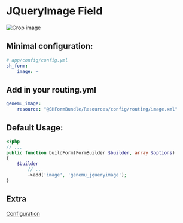 # JQueryImage Field

![Crop image](https://github.com/genemu/SHFormBundle/raw/master/Resources/doc/jquery/image/images/crop.png)

## Minimal configuration:

``` yml
# app/config/config.yml
sh_form:
    image: ~
```

## Add in your routing.yml

``` yml
genemu_image:
    resource: "@SHFormBundle/Resources/config/routing/image.xml"
```

## Default Usage:

``` php
<?php
// ...
public function buildForm(FormBuilder $builder, array $options)
{
    $builder
        // ...
        ->add('image', 'genemu_jqueryimage');
}
```

## Extra

[Configuration](Resources/doc/jquery/image/default.md)
